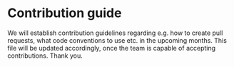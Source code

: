 <!--
SPDX-FileCopyrightText: 2018-2020 City of Espoo

SPDX-License-Identifier: MIT
-->

# Contribution guide

We will establish contribution guidelines regarding e.g. how to create pull requests, what code
conventions to use etc. in the upcoming months. This file will be updated accordingly, once the
team is capable of accepting contributions. Thank you.
